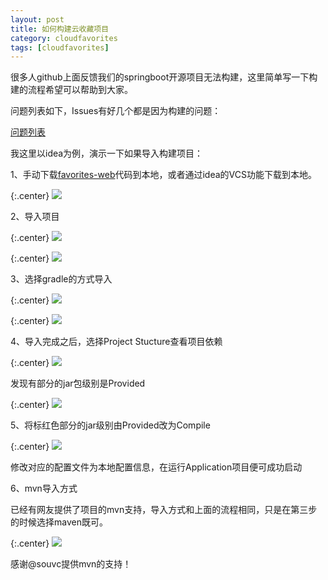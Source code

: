 ```yaml
---
layout: post
title: 如何构建云收藏项目
category: cloudfavorites 
tags: [cloudfavorites]
---
```


很多人github上面反馈我们的springboot开源项目无法构建，这里简单写一下构建的流程希望可以帮助到大家。

问题列表如下，Issues有好几个都是因为构建的问题：

[问题列表](https://github.com/cloudfavorites/favorites-web/issues)


我这里以idea为例，演示一下如果导入构建项目：

1、手动下载[favorites-web](https://github.com/cloudfavorites/favorites-web)代码到本地，或者通过idea的VCS功能下载到本地。

{:.center}
![](http://www.ityouknow.com/assets/images/2017/cloudfavorites/gradle1.png)


2、导入项目

{:.center}
![](http://www.ityouknow.com/assets/images/2017/cloudfavorites/gradle2.png)


{:.center}
![](http://www.ityouknow.com/assets/images/2017/cloudfavorites/gradle3.png)


3、选择gradle的方式导入

{:.center}
![](http://www.ityouknow.com/assets/images/2017/cloudfavorites/gradle4.png)


{:.center}
![](http://www.ityouknow.com/assets/images/2017/cloudfavorites/gradle5.png)


4、导入完成之后，选择Project Stucture查看项目依赖


{:.center}
![](http://www.ityouknow.com/assets/images/2017/cloudfavorites/gradle6.png)


发现有部分的jar包级别是Provided  

{:.center}
![](http://www.ityouknow.com/assets/images/2017/cloudfavorites/gradle7.png)

5、将标红色部分的jar级别由Provided改为Compile

{:.center}
![](http://www.ityouknow.com/assets/images/2017/cloudfavorites/gradle8.png)

修改对应的配置文件为本地配置信息，在运行Application项目便可成功启动


6、mvn导入方式

已经有网友提供了项目的mvn支持，导入方式和上面的流程相同，只是在第三步的时候选择maven既可。


{:.center}
![](http://www.ityouknow.com/assets/images/2017/cloudfavorites/mvn3.png)


感谢@souvc提供mvn的支持！